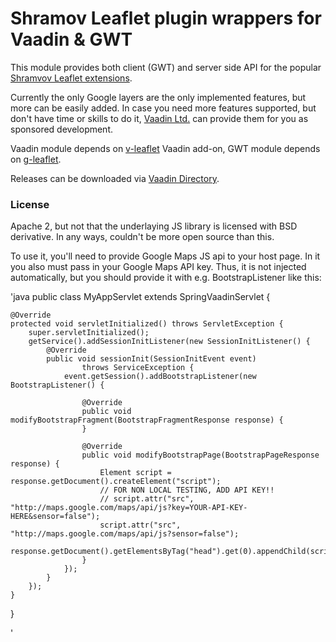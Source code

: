 # Shramov Leaflet plugin wrappers for Vaadin & GWT

This module provides both client (GWT) and server side API for the popular [Shramvov Leaflet extensions](https://github.com/shramov/leaflet-plugins).

Currently the only Google layers are the only implemented features, but more can be easily added. In case you need more features supported, but don't have time or skills to do it, [Vaadin Ltd.](https://vaadin.com) can provide them for you as sponsored development.

Vaadin module depends on [v-leaflet](https://github.com/mstahv/v-leaflet) Vaadin add-on, GWT module depends on [g-leaflet](https://github.com/mstahv/g-leaflet).

Releases can be downloaded via [Vaadin Directory](https://vaadin.com/directory).

### License

Apache 2, but not that the underlaying JS library is licensed with BSD derivative. In any ways, couldn't be more open source than this.

To use it, you'll need to provide Google Maps JS api to your host page. In it you also must pass in your Google Maps API key. Thus, it is not injected automatically, but you should provide it with e.g. BootstrapListener like this:

'java
public class MyAppServlet extends SpringVaadinServlet {

    @Override
    protected void servletInitialized() throws ServletException {
        super.servletInitialized();
        getService().addSessionInitListener(new SessionInitListener() {
            @Override
            public void sessionInit(SessionInitEvent event)
                    throws ServiceException {
                event.getSession().addBootstrapListener(new BootstrapListener() {

                    @Override
                    public void modifyBootstrapFragment(BootstrapFragmentResponse response) {
                    }

                    @Override
                    public void modifyBootstrapPage(BootstrapPageResponse response) {
                        Element script = response.getDocument().createElement("script");
                        // FOR NON LOCAL TESTING, ADD API KEY!!
                        // script.attr("src", "http://maps.google.com/maps/api/js?key=YOUR-API-KEY-HERE&sensor=false");
                        script.attr("src", "http://maps.google.com/maps/api/js?sensor=false");
                        response.getDocument().getElementsByTag("head").get(0).appendChild(script);
                    }
                });
            }
        });
    }
}

'
